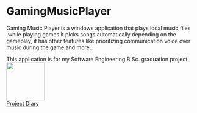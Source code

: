 # GamingMusicPlayer
Gaming Music Player is a windows application that plays local music files ,while playing games it picks songs automatically depending on the gameplay, it has other features like prioritizing communication voice over music during the game and more..

This application is for my Software Engineering B.Sc. graduation project
<img src="https://i.imgur.com/brXAnK3.png" width="100"/>  
[Project Diary](https://github.com/alkerr/GamingMusicPlayer/wiki/Project-Diary)
